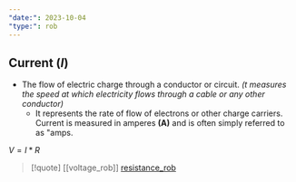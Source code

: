 ```yaml
---
"date:": 2023-10-04
"type:": rob
---
```

## Current (*I*)
  - The flow of electric charge through a conductor or circuit. 
   *(t measures the speed at which electricity flows through a cable or any other conductor)*
	  - It represents the rate of flow of electrons or other charge carriers. Current is measured in amperes **(A)** and is often simply referred to as "amps.

$V=I*R$

>[!quote] [[voltage_rob]] [resistance_rob](/resistance_rob.md)